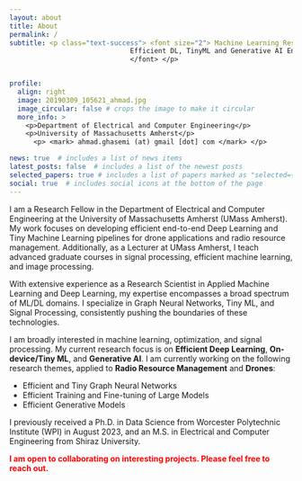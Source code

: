 ```yaml
---
layout: about
title: About
permalink: /
subtitle: <p class="text-success"> <font size="2"> Machine Learning Researcher <br/> 
                              Efficient DL, TinyML and Generative AI Enthusiast <br/> 
                              </font> </p>


profile:
  align: right
  image: 20190309_105621_ahmad.jpg
  image_circular: false # crops the image to make it circular
  more_info: >
    <p>Department of Electrical and Computer Engineering</p>
    <p>University of Massachusetts Amherst</p>
      <p> <mark> ahmad.ghasemi (at) gmail [dot] com </mark> </p>

news: true  # includes a list of news items
latest_posts: false  # includes a list of the newest posts
selected_papers: true # includes a list of papers marked as "selected={true}"
social: true  # includes social icons at the bottom of the page
---
```


I am a Research Fellow in the Department of Electrical and Computer Engineering at the University of Massachusetts Amherst (UMass Amherst). My work focuses on developing efficient end-to-end Deep Learning and Tiny Machine Learning pipelines for drone applications and radio resource management. Additionally, as a Lecturer at UMass Amherst, I teach advanced graduate courses in signal processing, efficient machine learning, and image processing.



With extensive experience as a Research Scientist in Applied Machine Learning and Deep Learning, my expertise encompasses a broad spectrum of ML/DL domains. I specialize in Graph Neural Networks, Tiny ML, and Signal Processing, consistently pushing the boundaries of these technologies.

I am broadly interested in machine learning, optimization, and signal processing. My current research focus is on **Efficient Deep Learning**, **On-device/Tiny ML**, and **Generative AI**. I am currently working on the following research themes, applied to **Radio Resource Management** and **Drones**:

- Efficient and Tiny Graph Neural Networks 
- Efficient Training and Fine-tuning of Large Models
- Efficient Generative Models

I previously received a Ph.D. in Data Science from Worcester Polytechnic Institute (WPI) in August 2023, and an M.S. in Electrical and Computer Engineering from Shiraz University.

<span style="color: red;">**I am open to collaborating on interesting projects. Please feel free to reach out.**</span>
